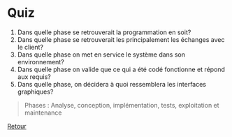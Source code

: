 # Quiz

1. Dans quelle phase se retrouverait la programmation en soit?
2. Dans quelle phase se retrouverait les principalement les échanges avec le client?
3. Dans quelle phase on met en service le système dans son environnement?
4. Dans quelle phase on valide que ce qui a été codé fonctionne et répond aux requis?
5. Dans quelle phase, on décidera à quoi ressemblera les interfaces graphiques?


> Phases : Analyse, conception, implémentation, tests, exploitation et maintenance 


[Retour](03-Modèles.md#Modèle_en_cascade(Waterfall))
